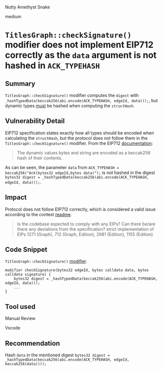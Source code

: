 Nutty Amethyst Snake

medium

# `TitlesGraph::checkSignature()` modifier does not implement EIP712 correctly as the `data` argument is not hashed in `ACK_TYPEHASH`

## Summary

`TitlesGraph::checkSignature()` modifier computes the `digest` with `_hashTypedData(keccak256(abi.encode(ACK_TYPEHASH, edgeId, data)));`, but dynamic types [must](https://eips.ethereum.org/EIPS/eip-712#definition-of-encodedata) be hashed when computing the `structHash`.

## Vulnerability Detail

EIP712 specification states exactly how all types should be encoded when calculating the `structHash`, but the protocol does not follow them in the `TitlesGraph::checkSignature()` modifier. From the EIP712 [documentation](https://eips.ethereum.org/EIPS/eip-712#definition-of-encodedata):
> The dynamic values bytes and string are encoded as a keccak256 hash of their contents.

As can be seen, the parameter `data` from `ACK_TYPEHASH = keccak256("Ack(bytes32 edgeId,bytes data)");` is not hashed in the digest `bytes32 digest = _hashTypedData(keccak256(abi.encode(ACK_TYPEHASH, edgeId, data)));`.

## Impact

Protocol does not follow EIP712 correctly, which is considered a valid issue according to the contest [readme](https://audits.sherlock.xyz/contests/326).
> Is the codebase expected to comply with any EIPs? Can there be/are there any deviations from the specification?
strict implementation of EIPs 1271 (Graph), 712 (Graph, Edition), 2981 (Edition), 1155 (Edition)

## Code Snippet

`TitlesGraph::checkSignature()` [modifier](https://github.com/sherlock-audit/2024-04-titles/blob/main/wallflower-contract-v2/src/graph/TitlesGraph.sol#L41).
```solidity
modifier checkSignature(bytes32 edgeId, bytes calldata data, bytes calldata signature) {
    bytes32 digest = _hashTypedData(keccak256(abi.encode(ACK_TYPEHASH, edgeId, data)));
    ...
}
```

## Tool used

Manual Review

Vscode

## Recommendation

Hash `data` in the mentioned digest `bytes32 digest = _hashTypedData(keccak256(abi.encode(ACK_TYPEHASH, edgeId, keccak256(data))));`